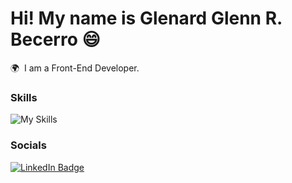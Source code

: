 Hi! My name is Glenard Glenn R. Becerro 😄
========================================================================================================================================

🌍  I am a Front-End Developer.
<br/>

### Skills
![My Skills](https://skillicons.dev/icons?i=html,css,js,bootstrap,tailwind,vscode,vite,git,github,bitbucket,netlify,nodejs,express,mongodb,npm,py,regex,postman,cpp,discord)
<br/>


### Socials

<div id="badges">
  <a href="https://www.linkedin.com/in/glenard-glenn-becerro-875328282/">
    <img src="https://img.shields.io/badge/LinkedIn-blue?style=for-the-badge&logo=linkedin&logoColor=white" alt="LinkedIn Badge"/>
  </a>
</div>
